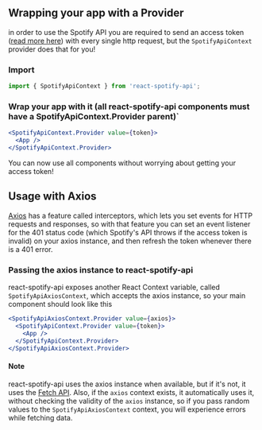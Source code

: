 ## Wrapping your app with a Provider

in order to use the Spotify API you are required to send an access token ([read more here](https://developer.spotify.com/documentation/general/guides/authorization-guide/))
with every single http request, but the `SpotifyApiContext` provider does that for you!

### Import

```js static
import { SpotifyApiContext } from 'react-spotify-api';
```

### Wrap your app with it (all react-spotify-api components must have a SpotifyApiContext.Provider parent)`

```jsx static
<SpotifyApiContext.Provider value={token}>
  <App />
</SpotifyApiContext.Provider>
```

You can now use all components without worrying about getting your access token!

## Usage with Axios

[Axios](https://github.com/axios/axios) has a feature called interceptors, which lets you set events for HTTP requests and responses, so with that feature you can set an event listener for the 401 status code (which Spotify's API throws if the access token is invalid) on your axios instance, and then refresh the token whenever there is a 401 error.

### Passing the axios instance to react-spotify-api

react-spotify-api exposes another React Context variable, called `SpotifyApiAxiosContext`, which accepts the axios instance, so your main component should look like this

```jsx static
<SpotifyApiAxiosContext.Provider value={axios}>
  <SpotifyApiContext.Provider value={token}>
    <App />
  </SpotifyApiContext.Provider>
</SpotifyApiAxiosContext.Provider>
```

#### Note

react-spotify-api uses the axios instance when available, but if it's not, it uses the [Fetch API](https://developer.mozilla.org/en-US/docs/Web/API/Fetch_API).
Also, if the `axios` context exists, it automatically uses it, without checking the validity of the `axios` instance, so if you pass random values to the `SpotifyApiAxiosContext` context, you will experience errors while fetching data.
